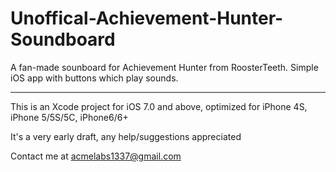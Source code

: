 # Unoffical-Achievement-Hunter-Soundboard

A fan-made sounboard for Achievement Hunter from RoosterTeeth. Simple iOS app with buttons which play sounds.

----

This is an Xcode project for iOS 7.0 and above, optimized for iPhone 4S, iPhone 5/5S/5C, iPhone6/6+

It's a very early draft, any help/suggestions appreciated

Contact me at acmelabs1337@gmail.com
